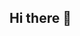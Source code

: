 ## Hi there 👋

<!--- 🌎 I am a geography professor in the St. Louis area.
- 🌱 I’m currently learning how to use R and GitHub in 2024.
- 📪 Reach me at stabrow@siue.edu
- 🥾 + 🏊‍♀️ I love to hike and swim.
**StaceyBA224/StaceyBA224** is a ✨ _special_ ✨ repository because its `README.md` (this file) appears on your GitHub profile.

- 🌎 I am a geography professor in the St. Louis area.
- 🌱 I’m currently learning how to use R and GitHub in 2024.
- 📪 Reach me at stabrow@siue.edu
- 🥾 + 🏊‍♀️ I love to hike and swim.
-->
